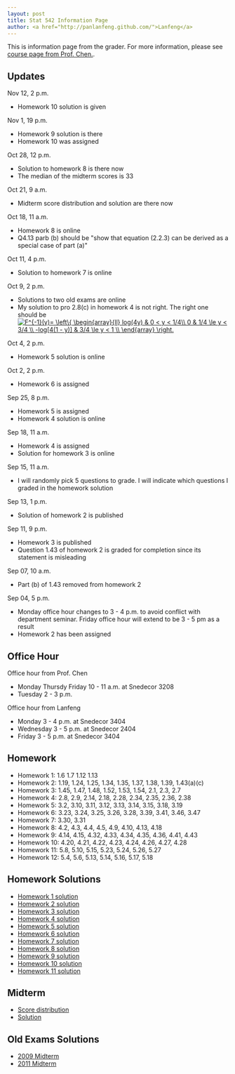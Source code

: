 ```yaml
---
layout: post
title: Stat 542 Information Page
author: <a href="http://panlanfeng.github.com/">Lanfeng</a>
---
```

This is information page from the grader. For more information, please see [course page from Prof. Chen.](http://www.public.iastate.edu/~songchen/ST542-2013.htm).

## Updates
Nov 12, 2 p.m.

 - Homework 10 solution is given
 
Nov 1, 19 p.m.
 
 - Homework 9 solution is there
 - Homework 10 was assigned

Oct 28, 12 p.m.

 - Solution to homework 8 is there now
 - The median of the midterm scores is 33

Oct 21, 9 a.m.

 - Midterm score distribution and solution are there now
 
Oct 18, 11 a.m.

 - Homework 8 is online
 - Q4.13 parb (b) should be "show that equation (2.2.3) can be derived as a special case of part (a)"

Oct 11, 4 p.m.

 - Solution to homework 7 is online

Oct 9, 2 p.m.

 - Solutions to two old exams are online
 - My solution to pro 2.8(c) in homework 4 is not right. The right one should be <a href="http://www.codecogs.com/eqnedit.php?latex=F^{-1}(y)=&space;\left\{&space;\begin{array}{ll}&space;log(4y)&space;&&space;0&space;<&space;y&space;<&space;1/4\\&space;0&space;&&space;1/4&space;\le&space;y&space;<&space;3/4&space;\\&space;-log[4(1&space;-&space;y)]&space;&&space;3/4&space;\le&space;y&space;<&space;1&space;\\&space;\end{array}&space;\right." target="_blank"><img src="http://latex.codecogs.com/gif.latex?F^{-1}(y)=&space;\left\{&space;\begin{array}{ll}&space;log(4y)&space;&&space;0&space;<&space;y&space;<&space;1/4\\&space;0&space;&&space;1/4&space;\le&space;y&space;<&space;3/4&space;\\&space;-log[4(1&space;-&space;y)]&space;&&space;3/4&space;\le&space;y&space;<&space;1&space;\\&space;\end{array}&space;\right." title="F^{-1}(y)= \left\{ \begin{array}{ll} log(4y) & 0 < y < 1/4\\ 0 & 1/4 \le y < 3/4 \\ -log[4(1 - y)] & 3/4 \le y < 1 \\ \end{array} \right." /></a>

Oct 4, 2 p.m.  

 - Homework 5 solution is online  

Oct 2, 2 p.m.

 - Homework 6 is assigned  

Sep 25, 8 p.m.

 - Homework 5 is assigned  
 - Homework 4 solution is online  

Sep 18, 11 a.m.

 - Homework 4 is assigned  
 - Solution for homework 3 is online  
 
Sep 15, 11 a.m.

 - I will randomly pick 5 questions to grade. I will indicate which questions I graded in the homework solution  

Sep 13, 1 p.m.

 - Solution of homework 2 is published  

Sep 11, 9 p.m.

 - Homework 3 is published  
 - Question 1.43 of homework 2 is graded for completion since its statement is misleading  

Sep 07, 10 a.m.

 - Part (b) of 1.43 removed from homework 2

Sep 04, 5 p.m.

 - Monday office hour changes to 3 - 4 p.m. to avoid conflict with department seminar. Friday office hour will extend to be 3 - 5 pm as a result  
 - Homework 2 has been assigned  

## Office Hour
Office hour from Prof. Chen

 - Monday Thursdy Friday 10 - 11 a.m. at Snedecor 3208  
 - Tuesday 2 - 3 p.m.

Office hour from Lanfeng

 - Monday 3 - 4 p.m. at Snedecor 3404   
 - Wednesday 3 - 5 p.m. at Snedecor 2404   
 - Friday 3 - 5 p.m. at Snedecor 3404  

## Homework  
 - Homework 1: 1.6 1.7 1.12 1.13
 - Homework 2: 1.19, 1.24, 1.25, 1.34, 1.35, 1.37, 1.38, 1.39, 1.43(a)(c) 
 - Homework 3: 1.45, 1.47, 1.48, 1.52, 1.53, 1.54, 2.1, 2.3, 2.7
 - Homework 4: 2.8, 2.9, 2.14, 2.18, 2.28, 2.34, 2.35, 2.36, 2.38
 - Homework 5: 3.2, 3.10, 3.11, 3.12, 3.13, 3.14, 3.15, 3.18, 3.19
 - Homework 6: 3.23, 3.24, 3.25, 3.26, 3.28, 3.39, 3.41, 3.46, 3.47
 - Homework 7: 3.30, 3.31
 - Homework 8: 4.2, 4.3, 4.4, 4.5, 4.9, 4.10, 4.13, 4.18
 - Homework 9: 4.14, 4.15, 4.32, 4.33, 4.34, 4.35, 4.36, 4.41, 4.43
 - Homework 10: 4.20, 4.21, 4.22, 4.23, 4.24, 4.26, 4.27, 4.28
 - Homework 11: 5.8, 5.10, 5.15, 5.23, 5.24, 5.26, 5.27
 - Homework 12: 5.4, 5.6,  5.13, 5.14, 5.16, 5.17, 5.18

## Homework Solutions
 - [Homework 1 solution](http://www.public.iastate.edu/~pan/doc/stat542/stat542_hw1.pdf)
 - [Homework 2 solution](http://www.public.iastate.edu/~pan/doc/stat542/stat542_hw2.pdf)
 - [Homework 3 solution](http://www.public.iastate.edu/~pan/doc/stat542/stat542_hw3.pdf)
 - [Homework 4 solution](http://www.public.iastate.edu/~pan/doc/stat542/stat542_hw4.pdf)
 - [Homework 5 solution](http://www.public.iastate.edu/~pan/doc/stat542/stat542_hw5.pdf)
 - [Homework 6 solution](http://www.public.iastate.edu/~pan/doc/stat542/stat542_hw6.pdf)
 - [Homework 7 solution](http://www.public.iastate.edu/~pan/doc/stat542/stat542_hw7.pdf)
 - [Homework 8 solution](http://www.public.iastate.edu/~pan/doc/stat542/stat542_hw8.pdf)
 - [Homework 9 solution](http://www.public.iastate.edu/~pan/doc/stat542/stat542_hw9.pdf)
 - [Homework 10 solution](http://www.public.iastate.edu/~pan/doc/stat542/stat542_hw10.pdf)
 - [Homework 11 solution](http://www.public.iastate.edu/~pan/doc/stat542/stat542_hw11.pdf)

## Midterm
 - [Score distribution](http://www.public.iastate.edu/~pan/doc/stat542/midterm_score_distn.pdf)
 - [Solution](http://www.public.iastate.edu/~pan/doc/stat542/midterm_solution.pdf)

## Old Exams Solutions
 - [2009 Midterm](http://www.public.iastate.edu/~pan/doc/stat542/T1a-2009.pdf)
 - [2011 Midterm](http://www.public.iastate.edu/~pan/doc/stat542/T1a-2011.pdf)





